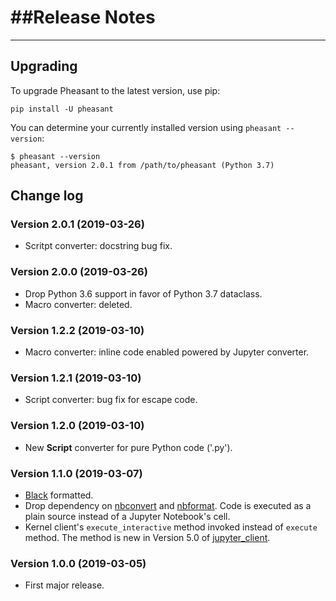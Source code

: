 # ##Release Notes

---

## Upgrading

To upgrade Pheasant to the latest version, use pip:

~~~
pip install -U pheasant
~~~

You can determine your currently installed version using `pheasant --version`:

~~~
$ pheasant --version
pheasant, version 2.0.1 from /path/to/pheasant (Python 3.7)
~~~

## Change log

### Version 2.0.1 (2019-03-26)

* Scritpt converter: docstring bug fix.

### Version 2.0.0 (2019-03-26)

* Drop Python 3.6 support in favor of Python 3.7 dataclass.
* Macro converter: deleted.

### Version 1.2.2 (2019-03-10)

* Macro converter: inline code enabled powered by Jupyter converter.

### Version 1.2.1 (2019-03-10)

* Script converter: bug fix for escape code.

### Version 1.2.0 (2019-03-10)

* New **Script** converter for pure Python code ('.py').

### Version 1.1.0 (2019-03-07)

* [Black](https://github.com/ambv/black) formatted.
* Drop dependency on [nbconvert](https://nbconvert.readthedocs.io/en/latest/) and [nbformat](https://nbformat.readthedocs.io/en/latest/). Code is executed as a plain source instead of a Jupyter Notebook's cell.
* Kernel client's `execute_interactive` method invoked instead of `execute` method. The method is new in Version 5.0 of [jupyter_client](https://jupyter-client.readthedocs.io/en/stable/index.html).

### Version 1.0.0 (2019-03-05)

* First major release.
